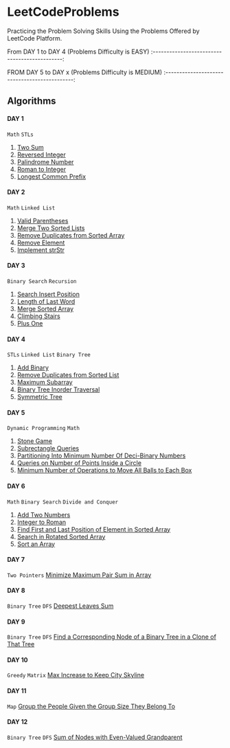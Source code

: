 # LeetCodeProblems
Practicing the Problem Solving Skills Using the Problems Offered by LeetCode Platform.

From DAY 1 to DAY 4 (Problems Difficulty is EASY)
:---------------------------------------------:

FROM DAY 5 to DAY x (Problems Difficulty is MEDIUM)
:---------------------------------------------:

## Algorithms

#### DAY 1
`Math` `STLs`
1. [Two Sum](1.%20First%2010%20Days/Day%201/Two%20Sum.cpp)
2. [Reversed Integer](1.%20First%2010%20Days/Day%201/Reverse%20Integer.cpp)
3. [Palindrome Number](1.%20First%2010%20Days/Day%201/Palindrome%20Number.cpp)
4. [Roman to Integer](1.%20First%2010%20Days/Day%201/Roman%20to%20Integer.cpp)
5. [Longest Common Prefix](1.%20First%2010%20Days/Day%201/Longest%20Common%20Prefix.cpp)

#### DAY 2
`Math` `Linked List`
1. [Valid Parentheses](1.%20First%2010%20Days/Day%202/Valid%20Parentheses.cpp)
2. [Merge Two Sorted Lists](1.%20First%2010%20Days/Day%202/Merge%20Two%20Sorted%20Lists.cpp)
3. [Remove Duplicates from Sorted Array](1.%20First%2010%20Days/Day%202/Remove%20Duplicates%20from%20Sorted%20Array.cpp)
4. [Remove Element](1.%20First%2010%20Days/Day%202/Remove%20Element.cpp)
5. [Implement strStr](1.%20First%2010%20Days/Day%202/Implement%20strStr.cpp)

#### DAY 3
`Binary Search` `Recursion`
1. [Search Insert Position](1.%20First%2010%20Days/Day%203/Search%20Insert%20Position.cpp)
2. [Length of Last Word](1.%20First%2010%20Days/Day%203/Length%20of%20Last%20Word.cpp)
3. [Merge Sorted Array](1.%20First%2010%20Days/Day%203/Merge%20Sorted%20Array.cpp)
4. [Climbing Stairs](1.%20First%2010%20Days/Day%203/Climbing%20Stairs.cpp)
5. [Plus One](1.%20First%2010%20Days/Day%203/Plus%20One.cpp)

#### DAY 4
`STLs` `Linked List` `Binary Tree`
1. [Add Binary](1.%20First%2010%20Days/Day%204/Add%20Binary.cpp)
2. [Remove Duplicates from Sorted List](1.%20First%2010%20Days/Day%204/Remove%20Duplicates%20from%20Sorted%20List.cpp)
3. [Maximum Subarray](1.%20First%2010%20Days/Day%204/Maximum%20Subarray.cpp)
4. [Binary Tree Inorder Traversal](1.%20First%2010%20Days/Day%204/Binary%20Tree%20Inorder%20Traversal.cpp)
5. [Symmetric Tree](1.%20First%2010%20Days/Day%204/Symmetric%20Tree.cpp)

#### DAY 5
`Dynamic Programming` `Math`
1. [Stone Game](1.%20First%2010%20Days/Day%205/Stone%20Game.cpp)
2. [Subrectangle Queries](1.%20First%2010%20Days/Day%205/Subrectangle%20Queries.cpp)
3. [Partitioning Into Minimum Number Of Deci-Binary Numbers](1.%20First%2010%20Days/Day%205/Partitioning%20Into%20Minimum%20Number%20Of%20Deci-Binary%20Numbers.cpp)
4. [Queries on Number of Points Inside a Circle](1.%20First%2010%20Days/Day%205/Queries%20on%20Number%20of%20Points%20Inside%20a%20Circle.cpp)
5. [Minimum Number of Operations to Move All Balls to Each Box](1.%20First%2010%20Days/Day%205/Minimum%20Number%20of%20Operations%20to%20Move%20All%20Balls%20to%20Each%20Box.cpp)

#### DAY 6
`Math` `Binary Search` `Divide and Conquer`
1. [Add Two Numbers](1.%20First%2010%20Days/Day%206/Add%20Two%20Numbers.cpp)
2. [Integer to Roman](1.%20First%2010%20Days/Day%206/Integer%20to%20Roman.cpp)
3. [Find First and Last Position of Element in Sorted Array](1.%20First%2010%20Days/Day%206/Find%20First%20and%20Last%20Position%20of%20Element%20in%20Sorted%20Array.cpp)
4. [Search in Rotated Sorted Array](1.%20First%2010%20Days/Day%206/Search%20in%20Rotated%20Sorted%20Array.cpp)
5. [Sort an Array](1.%20First%2010%20Days/Day%206/Sort%20an%20Array.cpp)

#### DAY 7
`Two Pointers`
[Minimize Maximum Pair Sum in Array](1.%20First%2010%20Days/Day%207/Minimize%20Maximum%20Pair%20Sum%20in%20Array.cpp)

#### DAY 8
`Binary Tree` `DFS`
[Deepest Leaves Sum](1.%20First%2010%20Days/Day%208/Deepest%20Leaves%20Sum.cpp)

#### DAY 9
`Binary Tree` `DFS`
[Find a Corresponding Node of a Binary Tree in a Clone of That Tree](1.%20First%2010%20Days/Day%209/Find%20a%20Corresponding%20Node%20of%20a%20Binary%20Tree%20in%20a%20Clone%20of%20That%20Tree.cpp)

#### DAY 10
`Greedy` `Matrix`
[Max Increase to Keep City Skyline](1.%20First%2010%20Days/Day%2010/Max%20Increase%20to%20Keep%20City%20Skyline.cpp)

#### DAY 11
`Map`
[Group the People Given the Group Size They Belong To](2.%20Second%2010%20Days/Day%2011/Group%20the%20People%20Given%20the%20Group%20Size%20They%20Belong%20To.cpp)

#### DAY 12
`Binary Tree` `DFS`
[Sum of Nodes with Even-Valued Grandparent](2.%20Second%2010%20Days/Day%2012/Sum%20of%20Nodes%20with%20Even-Valued%20Grandparent.cpp)
